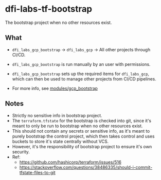 # dfi-labs-tf-bootstrap

The bootstrap project when no other resources exist.

## What

- `dfi_labs_gcp_bootstrap` -> `dfi_labs_gcp` -> All other projects through CI/CD.
- `dfi_labs_gcp_bootstrap` is run manually by an user with permissions.
- `dfi_labs_gcp_bootstrap` sets up the required items for `dfi_labs_gcp`, which can then be used to
manage other projects from CI/CD pipelines.

- For more info, see [modules/gcp_bootstrap](../modules/gcp_bootstrap/README.md)

## Notes

- Strictly no sensitive info in bootstrap project.
- The `terraform.tfstate` for the bootstrap is checked into git, since it's
  meant to only be run to bootstrap when no other resources exist.
- This should not contain any secrets or sensitive info, as it's meant to
  purely bootstrap the control project, which then takes control and uses
  buckets to store it's state centrally without VCS.
- However, it's the responsibility of bootstrap project to ensure it's own
  security.
- Ref:
  - https://github.com/hashicorp/terraform/issues/516
  - https://stackoverflow.com/questions/38486335/should-i-commit-tfstate-files-to-git
